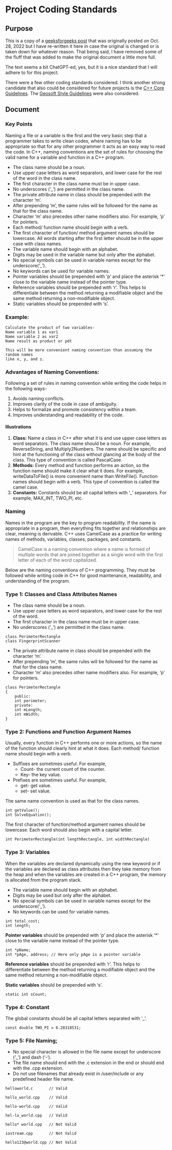 # Project Coding Standards

## Purpose

This is a copy of a [geeksforgeeks
post](https://www.geeksforgeeks.org/naming-convention-in-c/) that was originally
posted on Oct. 28, 2022 but I have re-written it here in case the original is
changed or is taken down for whatever reason. That being said, I have removed
some of the fluff that was added to make the original document a little more
full.

The text seems a bit ChatGPT-ed, yes, but it is a nice standard that I will
adhere to for this project.

There were a few other coding standards considered. I think another strong
candidate that also could be considered for future projects is the [C++ Core
Guidelines](https://isocpp.github.io/CppCoreGuidelines/CppCoreGuidelines#S-functions).
The [Geosoft Style Guidelines](https://geosoft.no/development/cppstyle.html)
were also considered.

## Document

### Key Points

Naming a file or a variable is the first and the very basic step that a
programmer takes to write clean codes, where naming has to be appropriate so
that for any other programmer it acts as an easy way to read the code. In C++,
naming conventions are the set of rules for choosing the valid name for a
variable and function in a C++ program. 

* The class name should be a noun.
* Use upper case letters as word separators, and lower case for the rest of the
  word in the class name.
* The first character in the class name must be in upper case.
* No underscores (‘_’) are permitted in the class name.
* The private attribute name in class should be prepended with the character
  ‘m’.
* After prepending ‘m’, the same rules will be followed for the name as that for
  the class name.
* Character ‘m’ also precedes other name modifiers also. For example, ‘p’ for
  pointers.
* Each method/ function name should begin with a verb.
* The first character of function/ method argument names should be lowercase.
  All words starting after the first letter should be in the upper case with
  class names.
* The variable name should begin with an alphabet.
* Digits may be used in the variable name but only after the alphabet.
* No special symbols can be used in variable names except for the
  underscore(‘_’).
* No keywords can be used for variable names.
* Pointer variables should be prepended with ‘p’ and place the asterisk ‘*’
  close to the variable name instead of the pointer type.
* Reference variables should be prepended with ‘r’. This helps to differentiate
  between the method returning a modifiable object and the same method returning
  a non-modifiable object.
* Static variables should be prepended with ‘s’.

### Example:
```
Calculate the product of two variables-
Name variable 1 as var1
Name variable 2 as var2
Name result as product or pdt

This will be more convenient naming convention than assuming the random names
like x, y, and z.
```

### Advantages of Naming Conventions:

Following a set of rules in naming convention while writing the code helps in
the following ways-

1. Avoids naming conflicts.
2. Improves clarity of the code in case of ambiguity.
3. Helps to formalize and promote consistency within a team.
4. Improves understanding and readability of the code.

#### Illustrations

1. __Class:__ Name a class in C++ after what it is and use upper case letters as
   word separators. The class name should be a noun. For example, ReverseString,
   and Multiply2Numbers. The name should be specific and hint at the functioning
   of the class without glancing at the body of the class. This type of
   convention is called PascalCase.
2. __Methods:__ Every method and function performs an action, so the function
   name should make it clear what it does. For example, writeDataToFile() is
   more convenient name than WriteFile(). Function names should begin with a
   verb. This type of convention is called the camel case.
3. __Constants:__ Constants should be all capital letters with ‘_’ separators.
   For example, MAX_INT, TWO_PI, etc.

### Naming

Names in the program are the key to program readability. If the name is
appropriate in a program, then everything fits together and relationships are
clear, meaning is derivable. C++ uses CamelCase as a practice for writing names
of methods, variables, classes, packages, and constants. 

> CamelCase is a naming convention where a name is formed of multiple words that
> are joined together as a single word with the first letter of each of the word
> capitalized.

Below are the naming conventions of C++ programming. They must be followed while
writing code in C++ for good maintenance, readability, and understanding of the
program.

### Type 1: Classes and Class Attributes Names

* The class name should be a noun.
* Use upper case letters as word separators, and lower case for the rest of the
  word.
* The first character in the class name must be in upper case.
* No underscores (‘_’) are permitted in the class name.

```
class PerimeterRectangle
class FingerprintScanner
```

* The private attribute name in class should be prepended with the character
  ‘m’.
* After prepending ‘m’, the same rules will be followed for the name as that for
  the class name.
* Character ‘m’ also precedes other name modifiers also. For example, ‘p’ for
  pointers.

```
class PerimeterRectangle
{
    public:
    int perimeter;
    private:
    int mLength;
    int mWidth;
}
```

### Type 2: Functions and Function Argument Names

Usually, every function in C++ performs one or more actions, so the name of the
function should clearly hint at what it does. Each method/ function name should
begin with a verb.

* Suffixes are sometimes useful. For example,
  * Count- the current count of the counter.
  * Key-   the key value.
* Prefixes are sometimes useful. For example,
  * get-   get value.
  * set-   set value.

The same name convention is used as that for the class names.

```
int getValue();
int SolveEquation();
```

The first character of function/method argument names should be lowercase. Each
word should also begin with a capital letter.

```
int PerimeterRectangle(int lengthRectangle, int widthRectangle)
```

### Type 3: Variables

When the variables are declared dynamically using the new keyword or if the
variables are declared as class attributes then they take memory from the heap
and when the variables are created in a C++ program, the memory is allocated
from the program stack.

* The variable name should begin with an alphabet.
* Digits may be used but only after the alphabet.
* No special symbols can be used in variable names except for the
  underscore(‘_’).
* No keywords can be used for variable names.

```
int total_cost;
int length;
```

__Pointer variables__ should be prepended with ‘p’ and place the asterisk ‘*’
close to the variable name instead of the pointer type.

```
int *pName;
int *pAge, address; // Here only pAge is a pointer variable
```

__Reference variables__ should be prepended with ‘r’. This helps to
differentiate between the method returning a modifiable object and the same
method returning a non-modifiable object.

__Static variables__ should be prepended with ‘s’.

```
static int sCount;
```

### Type 4: Constant

The global constants should be all capital letters separated with ‘_’.

```
const double TWO_PI = 6.28318531; 
```

### Type 5: File Naming;

* No special character is allowed in the file name except for underscore (‘_’)
  and dash (‘-‘).
* The file name should end with the .c extension in the end or should end with
  the .cpp extension.
* Do not use filenames that already exist in /user/include or any predefined
  header file name.

```
helloworld.c       // Valid

hello_world.cpp    // Valid

hello-world.cpp    // Valid

hel-lo_world.cpp   // Valid

hello* world.cpp   // Not Valid

iostream.cpp       // Not Valid

hello123@world.cpp // Not Valid
```